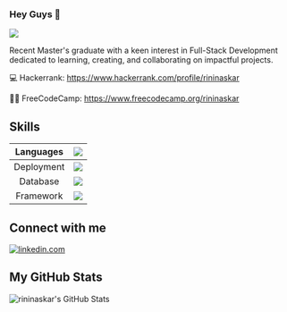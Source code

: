 ### Hey Guys 👋 
![](https://komarev.com/ghpvc/?username=rininaskar&color=blue)

Recent Master's graduate with a keen interest in Full-Stack Development dedicated to learning, creating, and collaborating on impactful projects.

💻 Hackerrank: https://www.hackerrank.com/profile/rininaskar

👨‍💻 FreeCodeCamp: https://www.freecodecamp.org/rininaskar

## Skills

| Languages  | [![](https://skillicons.dev/icons?i=py,java,js,c)](https://skillicons.dev) |
| :-------------: | :-------------: |
| Deployment | [![](https://skillicons.dev/icons?i=github,aws)](https://skillicons.dev) |
| Database | [![](https://skillicons.dev/icons?i=mysql,mongodb)](https://skillicons.dev) |
| Framework | [![](https://skillicons.dev/icons?i=springflask,react)](https://go-skill-icons.vercel.app) |

## Connect with me 

[![linkedin.com](https://img.shields.io/badge/LinkedIn-0077B5?style=for-the-badge&logo=linkedin&logoColor=white)](https://www.linkedin.com/in/rininaskar/)

## My GitHub Stats

![rininaskar's GitHub Stats](https://github-readme-stats.vercel.app/api?username=rininaskar&show_icons=true&hide_border=false&title_color=ff652f&icon_color=FFE400&bg_color=09131B&text_color=ffffff&border_color=0c1a25)

